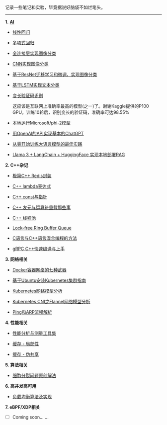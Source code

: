 记录一些笔记和实验，毕竟据说好脑袋不如烂笔头。

---

**1.** [**AI**](https://github.com/yuchuanwang/DeepLearning)
  

- [线性回归](https://github.com/yuchuanwang/docs/blob/main/PyTorch/01_LinearRegression.md)
  
- [多项式回归](https://github.com/yuchuanwang/docs/blob/main/PyTorch/02_PolyRegression.md)
  
- [全连接层实现图像分类](https://github.com/yuchuanwang/docs/blob/main/PyTorch/03_ImageClassificationByFC.md)
  
- [CNN实现图像分类](https://github.com/yuchuanwang/docs/blob/main/PyTorch/04_ImageClassificationByCNN.md)
  
- [基于ResNet迁移学习和微调，实现图像分类](https://github.com/yuchuanwang/docs/blob/main/PyTorch/05_ImageClassificationByResNet.md)
  
- [基于LSTM实现文本分类](https://github.com/yuchuanwang/docs/blob/main/PyTorch/06_CommentClassificationByLSTM.md)
  
- [变长验证码识别](https://github.com/yuchuanwang/DeepLearning/blob/main/CaptchaHacker.py)

  这应该是互联网上准确率最高的模型(之一)了。谢谢Kaggle提供的P100 GPU，训练10轮后，识别变长的验证码，准确率可达98.55%

- [本地运行Microsoft/phi-2模型](https://github.com/yuchuanwang/docs/blob/main/PyTorch/Microsoft-phi-2.md)

- [用OpenAI的API实现基本的ChatGPT](https://github.com/yuchuanwang/docs/blob/main/PyTorch/MiniChatGPT.md)

- [从零开始训练大语言模型的最佳实践](https://github.com/yuchuanwang/docs/blob/main/PyTorch/Training_LLMs.md)

- [Llama 3 + LangChain + HuggingFace 实现本地部署RAG](https://github.com/yuchuanwang/docs/blob/main/PyTorch/Llama3_RAG.md)

  

**2. C++杂记**
  

- [极简C++ Redis封装](https://github.com/yuchuanwang/docs/blob/main/Cpp/Cpp_Redis.md)
  
- [C++ lambda表达式](https://github.com/yuchuanwang/docs/blob/main/Cpp/Cpp_Lambda.md)
  
- [C++ const与指针](https://github.com/yuchuanwang/docs/blob/main/Cpp/Cpp_Const_Pointer.md)
  
- [C++ 友元与运算符重载那些事](https://github.com/yuchuanwang/docs/blob/main/Cpp/Cpp_Friend_Operator.md)
  
- [C++ 线程池](https://github.com/yuchuanwang/docs/blob/main/Cpp/Cpp_ThreadPool.md)
  
- [Lock-free Ring Buffer Queue](https://github.com/yuchuanwang/RingBuffer)
  
- [C语言与C++语言混合编程的方法](https://github.com/yuchuanwang/docs/blob/main/Cpp/Cpp_Mix_C.md)
  
- [gRPC C++快速编译与上手](https://github.com/yuchuanwang/docs/blob/main/Cpp/Cpp_gRPC.md)

  

**3. 网络相关**
  

- [Docker容器网络的七种武器](https://github.com/yuchuanwang/docs/blob/main/Network/Docker_Network.md)
  
- [基于Ubuntu安装Kubernetes集群指南](https://github.com/yuchuanwang/docs/blob/main/Network/Kubernetes_Installation.md)
  
- [Kubernetes网络模型分析](https://github.com/yuchuanwang/docs/blob/main/Network/Kubernetes_Network.md)
  
- [Kubernetes CNI之Flannel网络模型分析](https://github.com/yuchuanwang/docs/blob/main/Network/Kubernetes_Flannel_Network.md)
  
- [Ping和ARP流程解析](https://github.com/yuchuanwang/docs/blob/main/Network/Ping_ARP.md)

  

**4. 性能相关**
  

- [性能分析与测量工具集](https://github.com/yuchuanwang/perfkit)
  
- [缓存 - 局部性](https://github.com/yuchuanwang/docs/blob/main/Performance/Locality_of_reference.md)
  
- [缓存 - 伪共享](https://github.com/yuchuanwang/docs/blob/main/Performance/False_sharing.md)
  


**5. 算法相关**
  

- [细胞分裂问题原创解法](https://github.com/yuchuanwang/docs/blob/main/Algorithm/Cells_count.md)
  


**6. 高并发高可用**
  

- [负载均衡算法及实现](https://github.com/yuchuanwang/docs/blob/main/Cpp/Cpp_Load_Balance.md)
  


**7. eBPF/XDP相关**
  

- [ ] Coming soon... ...

      
